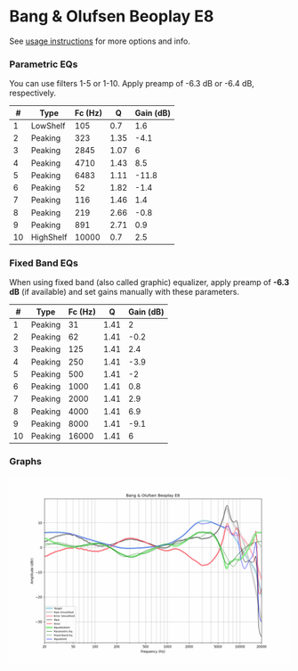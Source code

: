 # Bang & Olufsen Beoplay E8
See [usage instructions](https://github.com/jaakkopasanen/AutoEq#usage) for more options and info.

### Parametric EQs
You can use filters 1-5 or 1-10. Apply preamp of -6.3 dB or -6.4 dB, respectively.

|   # | Type      |   Fc (Hz) |    Q |   Gain (dB) |
|-----|-----------|-----------|------|-------------|
|   1 | LowShelf  |       105 | 0.7  |         1.6 |
|   2 | Peaking   |       323 | 1.35 |        -4.1 |
|   3 | Peaking   |      2845 | 1.07 |         6   |
|   4 | Peaking   |      4710 | 1.43 |         8.5 |
|   5 | Peaking   |      6483 | 1.11 |       -11.8 |
|   6 | Peaking   |        52 | 1.82 |        -1.4 |
|   7 | Peaking   |       116 | 1.46 |         1.4 |
|   8 | Peaking   |       219 | 2.66 |        -0.8 |
|   9 | Peaking   |       891 | 2.71 |         0.9 |
|  10 | HighShelf |     10000 | 0.7  |         2.5 |

### Fixed Band EQs
When using fixed band (also called graphic) equalizer, apply preamp of **-6.3 dB** (if available) and set gains manually with these parameters.

|   # | Type    |   Fc (Hz) |    Q |   Gain (dB) |
|-----|---------|-----------|------|-------------|
|   1 | Peaking |        31 | 1.41 |         2   |
|   2 | Peaking |        62 | 1.41 |        -0.2 |
|   3 | Peaking |       125 | 1.41 |         2.4 |
|   4 | Peaking |       250 | 1.41 |        -3.9 |
|   5 | Peaking |       500 | 1.41 |        -2   |
|   6 | Peaking |      1000 | 1.41 |         0.8 |
|   7 | Peaking |      2000 | 1.41 |         2.9 |
|   8 | Peaking |      4000 | 1.41 |         6.9 |
|   9 | Peaking |      8000 | 1.41 |        -9.1 |
|  10 | Peaking |     16000 | 1.41 |         6   |

### Graphs
![](./Bang%20&%20Olufsen%20Beoplay%20E8.png)
